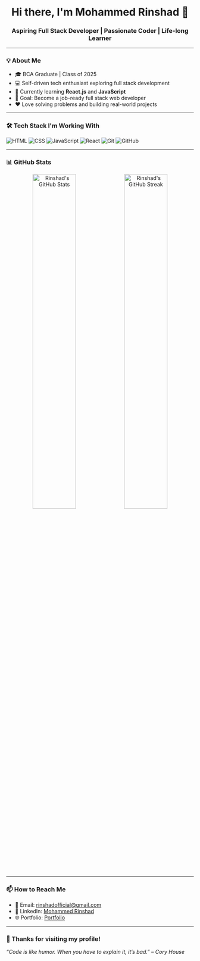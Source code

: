 <h1 align="center">Hi there, I'm Mohammed Rinshad 👋</h1>
<h3 align="center">Aspiring Full Stack Developer | Passionate Coder | Life-long Learner</h3>

---

### 💡 About Me
- 🎓 BCA Graduate | Class of 2025  
- 💻 Self-driven tech enthusiast exploring full stack development  
- 🔭 Currently learning **React.js** and **JavaScript**
- 🌱 Goal: Become a job-ready full stack web developer  
- ❤️ Love solving problems and building real-world projects

---

### 🛠️ Tech Stack I'm Working With
![HTML](https://img.shields.io/badge/-HTML5-E34F26?logo=html5&logoColor=white&style=flat)
![CSS](https://img.shields.io/badge/-CSS3-1572B6?logo=css3&logoColor=white&style=flat)
![JavaScript](https://img.shields.io/badge/-JavaScript-F7DF1E?logo=javascript&logoColor=black&style=flat)
![React](https://img.shields.io/badge/-React-61DAFB?logo=react&logoColor=black&style=flat)
![Git](https://img.shields.io/badge/-Git-F05032?logo=git&logoColor=white&style=flat)
![GitHub](https://img.shields.io/badge/-GitHub-181717?logo=github&logoColor=white&style=flat)

---

### 📊 GitHub Stats
<p align="center">
  <img src="https://github-readme-stats.vercel.app/api?username=rinsh4dd&show_icons=true&theme=radical" alt="Rinshad's GitHub Stats" width="48%"/>
  <img src="https://readme-streak-stats.demolab.com/?user=rinsh4dd&theme=radical" alt="Rinshad's GitHub Streak" width="48%"/>
</p>


---

### 📫 How to Reach Me
- 📩 Email: [rinshadofficial@gmail.com](mailto:rinshadofficial@gmail.com)
- 💼 LinkedIn: [Mohammed Rinshad](https://www.linkedin.com/in/mohammed-rinshad/)
- 🌐 Portfolio: [Portfolio](rinsh4dd.netlify.app)
---

### 🙏 Thanks for visiting my profile!
_“Code is like humor. When you have to explain it, it’s bad.” – Cory House_

